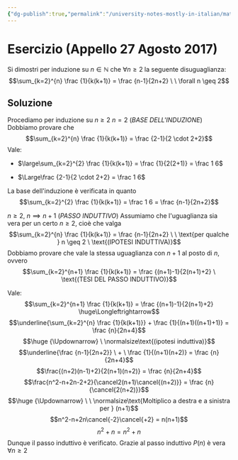 ```yaml
---
{"dg-publish":true,"permalink":"/university-notes-mostly-in-italian/matematica-discreta/esercizi-sul-principio-di-induzione/appello-27-agosto-2017/","created":"2023-01-24T00:41:05.095+01:00","updated":"2023-01-24T00:41:05.095+01:00"}
---
```


# Esercizio (Appello 27 Agosto 2017)
Si dimostri per induzione su $n \in \mathbb N$ che $\forall n \geq 2$ la seguente disuguaglianza:
$$\sum_{k=2}^{n} \frac {1}{k(k+1)} = \frac {n-1}{2n+2} \ \ \forall n \geq 2$$
## Soluzione
Procediamo per induzione su $n \geq 2$
$n = 2$ (*BASE DELL'INDUZIONE*) 
Dobbiamo provare che
$$\sum_{k=2}^{n} \frac {1}{k(k+1)} = \frac {2-1}{2 \cdot 2+2}$$
Vale:
-  $\large\sum_{k=2}^{2} \frac {1}{k(k+1)} = \frac {1}{2(2+1)} = \frac 1 6$

- $\Large\frac {2-1}{2 \cdot 2+2} = \frac 1 6$

La base dell'induzione è verificata in quanto
$$\sum_{k=2}^{2} \frac {1}{k(k+1)} = \frac 1 6 = \frac {n-1}{2n+2}$$

$n \geq 2, \ n \implies n+1$ (*PASSO INDUTTIVO*)
Assumiamo che l'uguaglianza sia vera per un certo $n \geq 2$, cioè che valga 
$$\sum_{k=2}^{n} \frac {1}{k(k+1)} = \frac {n-1}{2n+2} \ \ \text{per qualche } n \geq 2 \ \text{(IPOTESI INDUTTIVA)}$$
Dobbiamo provare che vale la stessa uguaglianza con $n+1$ al posto di $n$, ovvero
$$\sum_{k=2}^{n+1} \frac {1}{k(k+1)} = \frac {(n+1)-1}{2(n+1)+2} \ \text{(TESI DEL PASSO INDUTTIVO)}$$

Vale:
$$\sum_{k=2}^{n+1} \frac {1}{k(k+1)} = \frac {(n+1)-1}{2(n+1)+2} \huge\Longleftrightarrow$$
$$\underline{\sum_{k=2}^{n} \frac {1}{k(k+1)}} + \frac {1}{(n+1)((n+1)+1)} = \frac {n}{2n+4}$$
$$\huge {\Updownarrow} \ \normalsize\text{(ipotesi induttiva)}$$
$$\underline{\frac {n-1}{2n+2}} \ + \ \frac {1}{(n+1)(n+2)} = \frac {n}{2n+4}$$
$$\frac{(n+2)(n-1)+2}{2(n+1)(n+2)} = \frac {n}{2n+4}$$
$$\frac{n^2-n+2n-2+2}{\cancel2(n+1)\cancel{(n+2)}} = \frac {n}{\cancel{2(n+2)}}$$
$$\huge {\Updownarrow} \ \ \normalsize\text{Moltiplico a destra e a sinistra per } (n+1)$$
$$n^2-n+2n\cancel{-2}\cancel{+2} = n(n+1)$$
$$n^2+n = n^2+n$$Dunque il passo induttivo è verificato.
Grazie al passo induttivo $P(n)$ è vera $\forall n \geq 2$